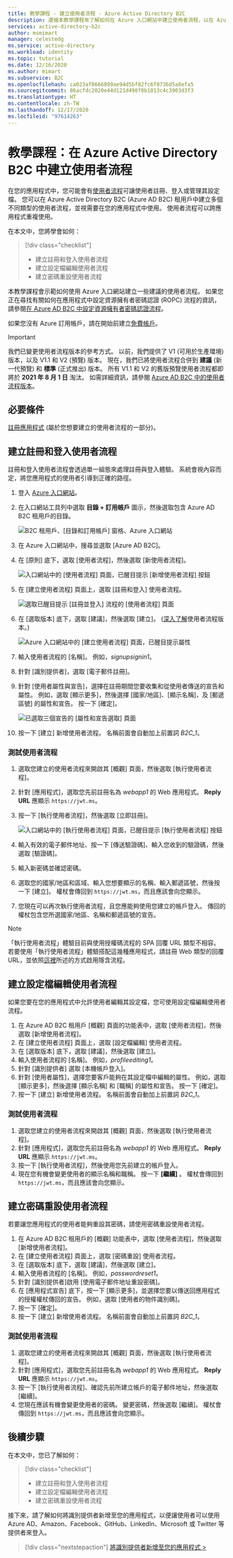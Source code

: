 ```yaml
---
title: 教學課程 - 建立使用者流程 - Azure Active Directory B2C
description: 遵循本教學課程來了解如何在 Azure 入口網站中建立使用者流程，以在 Azure Active Directory B2C 中啟用應用程式的註冊、登入和使用者設定檔編輯功能。
services: active-directory-b2c
author: msmimart
manager: celestedg
ms.service: active-directory
ms.workload: identity
ms.topic: tutorial
ms.date: 12/16/2020
ms.author: mimart
ms.subservice: B2C
ms.openlocfilehash: ca023af0666899ae94d5bf82fc6f0736d5a8efa5
ms.sourcegitcommit: 86acfdc2020e44d121d498f0b1013c4c3903d3f3
ms.translationtype: HT
ms.contentlocale: zh-TW
ms.lasthandoff: 12/17/2020
ms.locfileid: "97614263"
---
```

# <a name="tutorial-create-user-flows-in-azure-active-directory-b2c"></a>教學課程：在 Azure Active Directory B2C 中建立使用者流程

在您的應用程式中，您可能會有[使用者流程](user-flow-overview.md)可讓使用者註冊、登入或管理其設定檔。 您可以在 Azure Active Directory B2C (Azure AD B2C) 租用戶中建立多個不同類型的使用者流程，並視需要在您的應用程式中使用。 使用者流程可以跨應用程式重複使用。

在本文中，您將學會如何：

> [!div class="checklist"]
> * 建立註冊和登入使用者流程
> * 建立設定檔編輯使用者流程
> * 建立密碼重設使用者流程

本教學課程會示範如何使用 Azure 入口網站建立一些建議的使用者流程。 如果您正在尋找有關如何在應用程式中設定資源擁有者密碼認證 (ROPC) 流程的資訊，請參閱[在 Azure AD B2C 中設定資源擁有者密碼認證流程](add-ropc-policy.md)。

如果您沒有 Azure 訂用帳戶，請在開始前建立[免費帳戶](https://azure.microsoft.com/free/?WT.mc_id=A261C142F)。

> [!IMPORTANT]
> 我們已變更使用者流程版本的參考方式。 以前，我們提供了 V1 (可用於生產環境) 版本，以及 V1.1 和 V2 (預覽) 版本。 現在，我們已將使用者流程合併到 **建議** (新一代預覽) 和 **標準** (正式推出) 版本。 所有 V1.1 和 V2 的舊版預覽使用者流程都即將於 **2021 年 8 月 1 日** 淘汰。 如需詳細資訊，請參閱 [Azure AD B2C 中的使用者流程版本](user-flow-versions.md)。

## <a name="prerequisites"></a>必要條件

[註冊應用程式](tutorial-register-applications.md) (屬於您想要建立的使用者流程的一部分)。

## <a name="create-a-sign-up-and-sign-in-user-flow"></a>建立註冊和登入使用者流程

註冊和登入使用者流程會透過單一組態來處理註冊與登入體驗。 系統會視內容而定，將您應用程式的使用者引導到正確的路徑。

1. 登入 [Azure 入口網站](https://portal.azure.com)。
1. 在入口網站工具列中選取 **目錄 + 訂用帳戶** 圖示，然後選取包含 Azure AD B2C 租用戶的目錄。

    ![B2C 租用戶、[目錄和訂用帳戶] 窗格、Azure 入口網站](./media/tutorial-create-user-flows/directory-subscription-pane.png)

1. 在 Azure 入口網站中，搜尋並選取 [Azure AD B2C]。
1. 在 [原則] 底下，選取 [使用者流程]，然後選取 [新使用者流程]。

    ![入口網站中的 [使用者流程] 頁面，已醒目提示 [新增使用者流程] 按鈕](./media/tutorial-create-user-flows/signup-signin-user-flow.png)

1. 在 [建立使用者流程] 頁面上，選取 [註冊和登入] 使用者流程。

    ![選取已醒目提示 [註冊並登入] 流程的 [使用者流程] 頁面](./media/tutorial-create-user-flows/select-user-flow-type.png)

1. 在 [選取版本] 底下，選取 [建議]，然後選取 [建立]。 ([深入了解](user-flow-versions.md)使用者流程版本。)

    ![Azure 入口網站中的 [建立使用者流程] 頁面，已醒目提示屬性](./media/tutorial-create-user-flows/select-version.png)

1. 輸入使用者流程的 [名稱]。 例如，*signupsignin1*。
1. 針對 [識別提供者]，選取 [電子郵件註冊]。
1. 針對 [使用者屬性與宣告]，選擇在註冊期間您要收集和從使用者傳送的宣告和屬性。 例如，選取 [顯示更多]，然後選擇 [國家/地區]、[顯示名稱]，及 [郵遞區號] 的屬性和宣告。 按一下 [確定]。

    ![已選取三個宣告的 [屬性和宣告選取] 頁面](./media/tutorial-create-user-flows/signup-signin-attributes.png)

1. 按一下 [建立]  新增使用者流程。 名稱前面會自動加上前置詞 *B2C_1*。

### <a name="test-the-user-flow"></a>測試使用者流程

1. 選取您建立的使用者流程來開啟其 [概觀] 頁面，然後選取 [執行使用者流程]。
1. 針對 [應用程式]，選取您先前註冊名為 *webapp1* 的 Web 應用程式。 **Reply URL** 應顯示 `https://jwt.ms`。
1. 按一下 [執行使用者流程]，然後選取 [立即註冊]。

    ![入口網站中的 [執行使用者流程] 頁面，已醒目提示 [執行使用者流程] 按鈕](./media/tutorial-create-user-flows/signup-signin-run-now.PNG)

1. 輸入有效的電子郵件地址、按一下 [傳送驗證碼]、輸入您收到的驗證碼，然後選取 [驗證碼]。
1. 輸入新密碼並確認密碼。
1. 選取您的國家/地區和區域、輸入您想要顯示的名稱、輸入郵遞區號，然後按一下 [建立]。 權杖會傳回到 `https://jwt.ms`，而且應該會向您顯示。
1. 您現在可以再次執行使用者流程，且您應能夠使用您建立的帳戶登入。 傳回的權杖包含您所選國家/地區、名稱和郵遞區號的宣告。

> [!NOTE]
> 「執行使用者流程」體驗目前與使用授權碼流程的 SPA 回覆 URL 類型不相容。 若要使用「執行使用者流程」體驗搭配這幾種應用程式，請註冊 Web 類型的回覆 URL，並依照[這裡](tutorial-register-spa.md)所述的方式啟用隱含流程。

## <a name="create-a-profile-editing-user-flow"></a>建立設定檔編輯使用者流程

如果您要在您的應用程式中允許使用者編輯其設定檔，您可使用設定檔編輯使用者流程。

1. 在 Azure AD B2C 租用戶 [概觀] 頁面的功能表中，選取 [使用者流程]，然後選取 [新增使用者流程]。
1. 在 [建立使用者流程] 頁面上，選取 [設定檔編輯] 使用者流程。 
1. 在 [選取版本] 底下，選取 [建議]，然後選取 [建立]。
1. 輸入使用者流程的 [名稱]。 例如，*profileediting1*。
1. 針對 [識別提供者] 選取 [本機帳戶登入]。
2. 針對 [使用者屬性]，選擇您要客戶能夠在其設定檔中編輯的屬性。 例如，選取 [顯示更多]，然後選擇 [顯示名稱] 和 [職稱] 的屬性和宣告。 按一下 [確定]。
3. 按一下 [建立]  新增使用者流程。 名稱前面會自動加上前置詞 *B2C_1*。

### <a name="test-the-user-flow"></a>測試使用者流程

1. 選取您建立的使用者流程來開啟其 [概觀] 頁面，然後選取 [執行使用者流程]。
1. 針對 [應用程式]，選取您先前註冊名為 *webapp1* 的 Web 應用程式。 **Reply URL** 應顯示 `https://jwt.ms`。
1. 按一下 [執行使用者流程]，然後使用您先前建立的帳戶登入。
1. 現在您有機會變更使用者的顯示名稱和職稱。 按一下 **[繼續]** 。 權杖會傳回到 `https://jwt.ms`，而且應該會向您顯示。

## <a name="create-a-password-reset-user-flow"></a>建立密碼重設使用者流程

若要讓您應用程式的使用者能夠重設其密碼，請使用密碼重設使用者流程。

1. 在 Azure AD B2C 租用戶的 [概觀] 功能表中，選取 [使用者流程]，然後選取 [新增使用者流程]。
1. 在 [建立使用者流程] 頁面上，選取 [密碼重設] 使用者流程。 
1. 在 [選取版本] 底下，選取 [建議]，然後選取 [建立]。
1. 輸入使用者流程的 [名稱]。 例如，*passwordreset1*。
1. 針對 [識別提供者]啟用 [使用電子郵件地址重設密碼]。
2. 在 [應用程式宣告] 底下，按一下 [顯示更多]，並選擇您要以傳送回應用程式的授權權杖傳回的宣告。 例如，選取 [使用者的物件識別碼]。
3. 按一下 [確定]。
4. 按一下 [建立]  新增使用者流程。 名稱前面會自動加上前置詞 *B2C_1*。

### <a name="test-the-user-flow"></a>測試使用者流程

1. 選取您建立的使用者流程來開啟其 [概觀] 頁面，然後選取 [執行使用者流程]。
1. 針對 [應用程式]，選取您先前註冊名為 *webapp1* 的 Web 應用程式。 **Reply URL** 應顯示 `https://jwt.ms`。
1. 按一下 [執行使用者流程]、確認先前所建立帳戶的電子郵件地址，然後選取 [繼續]。
1. 您現在應該有機會變更使用者的密碼。 變更密碼，然後選取 [繼續]。 權杖會傳回到 `https://jwt.ms`，而且應該會向您顯示。

## <a name="next-steps"></a>後續步驟

在本文中，您已了解如何：

> [!div class="checklist"]
> * 建立註冊和登入使用者流程
> * 建立設定檔編輯使用者流程
> * 建立密碼重設使用者流程

接下來，請了解如何將識別提供者新增至您的應用程式，以便讓使用者可以使用 Azure AD、Amazon、Facebook、GitHub、LinkedIn、Microsoft 或 Twitter 等提供者來登入。

> [!div class="nextstepaction"]
> [將識別提供者新增至您的應用程式 >](tutorial-add-identity-providers.md)
